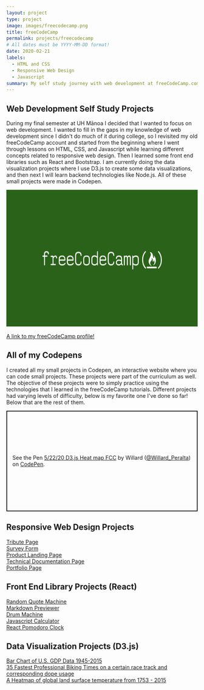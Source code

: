 ```yaml
---
layout: project
type: project
image: images/freecodecamp.png
title: freeCodeCamp
permalink: projects/freecodecamp
# All dates must be YYYY-MM-DD format!
date: 2020-02-21
labels:
  - HTML and CSS
  - Responsive Web Design
  - Javascript
summary: My self study journey with web development at freeCodeCamp.com during my final semester at UH Manoa. In it I completed various small web development projects to fill in the gaps in my knowledge of web development.
---
```


## Web Development Self Study Projects
During my final semester at UH Mānoa I decided that I wanted to focus on web development. I wanted to fill in the gaps in my knowledge of web development since I didn't do much of it during college, so I revisited my old freeCodeCamp account and  started from the beginning where I went through lessons on HTML, CSS, and Javascript while learning different concepts related to responsive web design. Then I learned some front end libraries such as React and Bootstrap. I am currently doing the data visualization projects where I use D3.js to create some data visualizations, and then next I will learn backend technologies like Node.js. All of these small projects were made in Codepen.

<img src="../images/freecodecamp.png" height="360px" width="615px">


<a href="https://www.freecodecamp.org/willardperalta" target="_blank">A link to my freeCodeCamp profile!</a>

## All of my Codepens
I created all my small projects in Codepen, an interactive website where you can code small projects. These projects were part of the curriculum as well. The objective of these projects were to simply practice using the technologies that I learned in the freeCodeCamp tutorials. Different projects had varying levels of difficulty, below is my favorite one I've done so far! Below that are the rest of them. <br/>

<p class="codepen" data-height="265" data-theme-id="light" data-default-tab="js,result" data-user="Willard_Peralta" data-slug-hash="RwWdwBB" style="height: 265px; box-sizing: border-box; display: flex; align-items: center; justify-content: center; border: 2px solid; margin: 1em 0; padding: 1em;" data-pen-title="5/22/20 D3.js Heat map FCC">
  <span>See the Pen <a href="https://codepen.io/Willard_Peralta/pen/RwWdwBB">
  5/22/20 D3.js Heat map FCC</a> by Willard (<a href="https://codepen.io/Willard_Peralta">@Willard_Peralta</a>)
  on <a href="https://codepen.io">CodePen</a>.</span>
</p>
<script async src="https://static.codepen.io/assets/embed/ei.js"></script>


## Responsive Web Design Projects
<a href="https://codepen.io/Willard_Peralta/pen/YzXZwQZ" target="_blank">Tribute Page</a><br />
<a href="https://codepen.io/Willard_Peralta/pen/wvaeWzw" target="_blank">Survey Form</a><br />
<a href="https://codepen.io/Willard_Peralta/pen/jOPwMEL" target="_blank">Product Landing Page</a><br />
<a href="https://codepen.io/Willard_Peralta/pen/bGdRYzp" target="_blank">Technical Documentation Page</a><br />
<a href="https://codepen.io/Willard_Peralta/pen/gOpRoyR" target="_blank">Portfolio Page</a><br />

## Front End Library Projects (React)
<a href="https://codepen.io/Willard_Peralta/pen/WNQjvER" target="_blank">Random Quote Machine</a><br />
<a href="https://codepen.io/Willard_Peralta/pen/ZEbKrqx" target="_blank">Markdown Previewer</a><br />
<a href="https://codepen.io/Willard_Peralta/pen/MWamVzR" target="_blank">Drum Machine</a><br />
<a href="https://codepen.io/Willard_Peralta/pen/xxwrmzR" target="_blank">Javascript Calculator</a><br />
<a href="https://codepen.io/Willard_Peralta/pen/ZEbjpwO" target="_blank">React Pomodoro Clock</a><br />

## Data Visualization Projects (D3.js)
<a href="https://codepen.io/Willard_Peralta/pen/oNjQEJo?editors=0110" target="_blank">Bar Chart of U.S. GDP Data 1945-2015</a><br />
<a href="https://codepen.io/Willard_Peralta/pen/oNjmvyY?editors=0010" target="_blank">35 Fastest Professional Biking Times on a certain race track and corresponding dope usage</a><br />
<a href="https://codepen.io/Willard_Peralta/pen/RwWdwBB?editors=0110" target="_blank">A Heatmap of global land surface temperature from 1753 - 2015</a><br />



